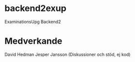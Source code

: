 # backend2exup
ExaminationsUpg Backend2

# Medverkande
David Hedman
Jesper Jansson (Diskussioner och stöd, ej kod)
